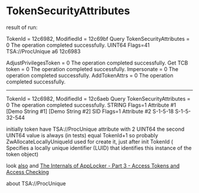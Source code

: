 # TokenSecurityAttributes

result of run:
 
TokenId = 12c6982, ModifiedId = 12c69bf
Query TokenSecurityAttributes = 0
The operation completed successfully.
UINT64 Flags=41 TSA://ProcUnique
	a6
	12c6983

AdjustPrivilegesToken = 0
The operation completed successfully.
Get TCB token = 0
The operation completed successfully.
Impersonate = 0
The operation completed successfully.
AddTokenAttrs = 0
The operation completed successfully.

********************************
TokenId = 12c6982, ModifiedId = 12c6aeb
Query TokenSecurityAttributes = 0
The operation completed successfully.
STRING Flags=1 Attribute #1
	[Demo String #1]
	[Demo String #2]
SID Flags=1 Attribute #2
	S-1-5-18
	S-1-5-32-544


initially token have TSA://ProcUnique attribute with 2 UINT64
the second UINT64 value is always (in tests) equal TokenId+1
so probably ZwAllocateLocallyUniqueId used for create it, just after init TokenId ( Specifies a locally unique identifier (LUID) that identifies this instance of the token object)

look [also](https://twitter.com/hakril/status/1205072307443638272) and
[The Internals of AppLocker - Part 3 - Access Tokens and Access Checking](https://malware.news/t/the-internals-of-applocker-part-3-access-tokens-and-access-checking/34880)


about TSA://ProcUnique